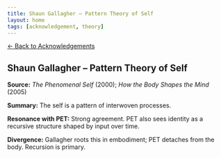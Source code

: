 ```yaml
---
title: Shaun Gallagher – Pattern Theory of Self
layout: home
tags: [acknowledgement, theory]
---
```


[← Back to Acknowledgements](../../acknowledgements)

## Shaun Gallagher – Pattern Theory of Self

**Source:** *The Phenomenal Self* (2000); *How the Body Shapes the Mind* (2005)

**Summary:** The self is a pattern of interwoven processes.

**Resonance with PET:** Strong agreement. PET also sees identity as a recursive structure shaped by input over time.

**Divergence:** Gallagher roots this in embodiment; PET detaches from the body. Recursion is primary.
